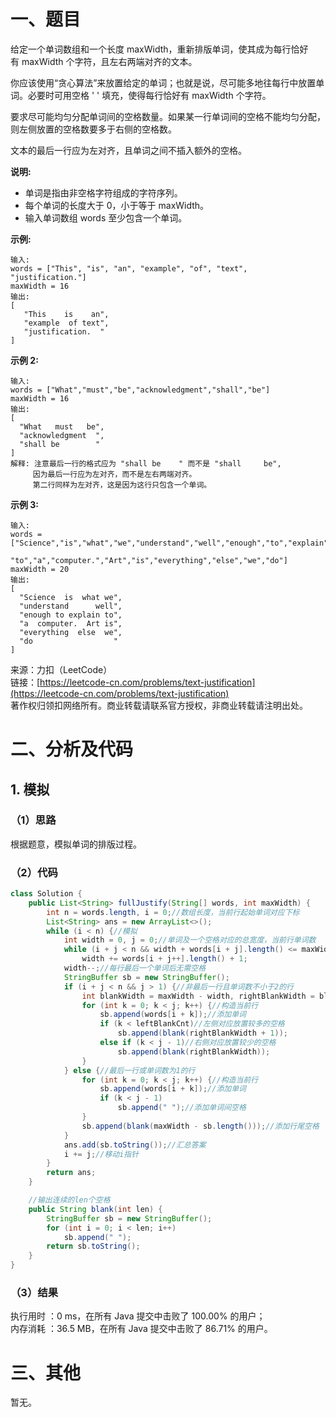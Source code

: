 # 一、题目
给定一个单词数组和一个长度 maxWidth，重新排版单词，使其成为每行恰好有 maxWidth 个字符，且左右两端对齐的文本。    
    
你应该使用“贪心算法”来放置给定的单词；也就是说，尽可能多地往每行中放置单词。必要时可用空格 ' ' 填充，使得每行恰好有 maxWidth 个字符。   
    
要求尽可能均匀分配单词间的空格数量。如果某一行单词间的空格不能均匀分配，则左侧放置的空格数要多于右侧的空格数。    
    
文本的最后一行应为左对齐，且单词之间不插入额外的空格。    
    
**说明:**   
- 单词是指由非空格字符组成的字符序列。
- 每个单词的长度大于 0，小于等于 maxWidth。
- 输入单词数组 words 至少包含一个单词。
    
    
**示例:**    
```
输入:
words = ["This", "is", "an", "example", "of", "text", "justification."]
maxWidth = 16
输出:
[
   "This    is    an",
   "example  of text",
   "justification.  "
]
```
**示例 2:**    
```
输入:
words = ["What","must","be","acknowledgment","shall","be"]
maxWidth = 16
输出:
[
  "What   must   be",
  "acknowledgment  ",
  "shall be        "
]
解释: 注意最后一行的格式应为 "shall be    " 而不是 "shall     be",
     因为最后一行应为左对齐，而不是左右两端对齐。       
     第二行同样为左对齐，这是因为这行只包含一个单词。
```
**示例 3:**    
```
输入:
words = ["Science","is","what","we","understand","well","enough","to","explain",
         "to","a","computer.","Art","is","everything","else","we","do"]
maxWidth = 20
输出:
[
  "Science  is  what we",
  "understand      well",
  "enough to explain to",
  "a  computer.  Art is",
  "everything  else  we",
  "do                  "
]
```
来源：力扣（LeetCode）    
链接：[https://leetcode-cn.com/problems/text-justification](https://leetcode-cn.com/problems/text-justification)     
著作权归领扣网络所有。商业转载请联系官方授权，非商业转载请注明出处。   
# 二、分析及代码    
## 1. 模拟
### （1）思路
根据题意，模拟单词的排版过程。     
### （2）代码
```java
class Solution {
    public List<String> fullJustify(String[] words, int maxWidth) {
        int n = words.length, i = 0;//数组长度，当前行起始单词对应下标
        List<String> ans = new ArrayList<>();
        while (i < n) {//模拟
            int width = 0, j = 0;//单词及一个空格对应的总宽度，当前行单词数
            while (i + j < n && width + words[i + j].length() <= maxWidth)//统计当前行最大单词数及所对应宽度
                width += words[i + j++].length() + 1;
            width--;//每行最后一个单词后无需空格
            StringBuffer sb = new StringBuffer();
            if (i + j < n && j > 1) {//非最后一行且单词数不小于2的行
                int blankWidth = maxWidth - width, rightBlankWidth = blankWidth / (j - 1) + 1, leftBlankCnt = blankWidth % (j - 1);//单词间额外空格总宽度，右侧每两个单词间额外空格数，左侧放置空格数较多的单词数
                for (int k = 0; k < j; k++) {//构造当前行
                    sb.append(words[i + k]);//添加单词
                    if (k < leftBlankCnt)//左侧对应放置较多的空格
                        sb.append(blank(rightBlankWidth + 1));
                    else if (k < j - 1)//右侧对应放置较少的空格
                        sb.append(blank(rightBlankWidth));
                }
            } else {//最后一行或单词数为1的行
                for (int k = 0; k < j; k++) {//构造当前行
                    sb.append(words[i + k]);//添加单词
                    if (k < j - 1)
                        sb.append(" ");//添加单词间空格
                }
                sb.append(blank(maxWidth - sb.length()));//添加行尾空格
            }
            ans.add(sb.toString());//汇总答案
            i += j;//移动i指针
        }
        return ans;
    }

    //输出连续的len个空格
    public String blank(int len) {
        StringBuffer sb = new StringBuffer();
        for (int i = 0; i < len; i++)
            sb.append(" ");
        return sb.toString();
    }
}
```
### （3）结果
执行用时 ：0 ms，在所有 Java 提交中击败了 100.00% 的用户；    
内存消耗 ：36.5 MB，在所有 Java 提交中击败了 86.71% 的用户。      
# 三、其他
暂无。  

